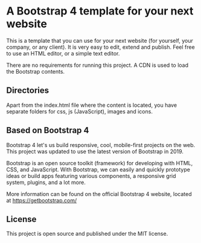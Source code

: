 # A Bootstrap 4 template for your next website
This is a template that you can use for your next website (for yourself, your company, or any client). It is very easy to
edit, extend and publish. Feel free to use an HTML editor, or a simple text editor.

There are no requirements for running this project. A CDN is used to load the Bootstrap contents.

## Directories
Apart from the index.html file where the content is located, you have separate folders for css, js (JavaScript),
images and icons.

## Based on Bootstrap 4
Bootstrap 4 let's us build responsive, cool, mobile-first projects on the web. This project was updated to use the latest version of Bootstrap in 2019.

Bootstrap is an open source toolkit (framework) for developing with HTML, CSS, and JavaScript. With Bootstrap, we can easily and quickly prototype ideas or build apps featuring various components, a responsive grid system, plugins, and a lot more.

More information can be found on the official Bootstrap 4 website, located at https://getbootstrap.com/

## License
This project is open source and published under the MIT license.
